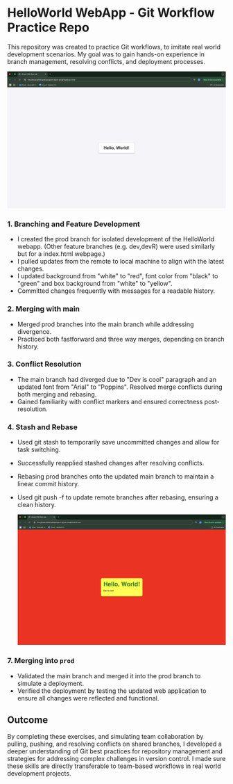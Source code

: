 # HelloWorld WebApp - Git Workflow Practice Repo
This repository was created to practice Git workflows, to imitate real world development scenarios. My goal was to gain hands-on experience in branch management, resolving conflicts, and deployment processes.

![image alt](https://github.com/GitCadet/HelloWorld/blob/main/Screenshot%202025-01-20%20at%2017.34.02.png?raw=true)

### 1. **Branching and Feature Development**
- I created the prod branch for isolated development of the HelloWorld webapp. (Other feature branches (e.g. dev,devR) were used similarly but for a index.html webpage.)
- I pulled updates from the remote to local machine to align with the latest changes.
- I updated background from "white" to "red", font color from "black" to "green" and box background from "white" to "yellow".  
- Committed changes frequently with messages for a readable history.

### 2. **Merging with main**
- Merged prod branches into the main branch while addressing divergence.
- Practiced both fastforward and three way merges, depending on branch history.

### 3. **Conflict Resolution**
- The main branch had diverged due to "Dev is cool" paragraph and an updated font from "Arial" to "Poppins". Resolved merge conflicts during both merging and rebasing.
- Gained familiarity with conflict markers and ensured correctness post-resolution.

### 4. **Stash and Rebase**
- Used git stash to temporarily save uncommitted changes and allow for task switching.
- Successfully reapplied stashed changes after resolving conflicts.
- Rebasing prod branches onto the updated main branch to maintain a linear commit history.
- Used git push -f to update remote branches after rebasing, ensuring a clean history.

  ![image alt](https://github.com/GitCadet/HelloWorld/blob/main/Screenshot%202025-01-20%20at%2017.30.56.png?raw=true)

### 7. **Merging into `prod`**
- Validated the main branch and merged it into the prod branch to simulate a deployment.
- Verified the deployment by testing the updated web application to ensure all changes were reflected and functional.

## Outcome
By completing these exercises, and simulating team collaboration by pulling, pushing, and resolving conflicts on shared branches, I developed a deeper understanding of Git best practices for repository management and strategies for addressing complex challenges in version control. I made sure these skills are directly transferable to team-based workflows in real world development projects.
